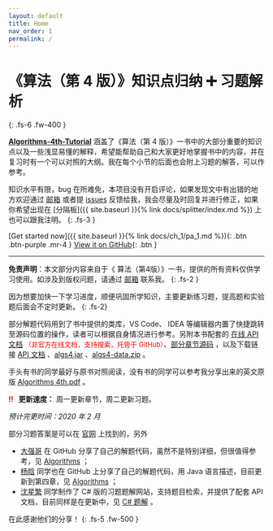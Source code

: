 ```yaml
---
layout: default
title: Home
nav_order: 1
permalink: /
---
```


# 《算法（第 4 版）》知识点归纳 ➕ 习题解析
{: .fs-6 .fw-400 }

[**Algorithms-4th-Tutorial**](https://github.com/vubee/Algorithms-4th-Tutorial) 涵盖了《算法（第 4 版）》一书中的大部分重要的知识点以及一些浅显易懂的解释，希望能帮助自己和大家更好地掌握书中的内容，并在复习时有一个可以对照的大纲。我在每个小节的后面也会附上习题的解答，可以作参考。

知识水平有限，bug 在所难免，本项目没有开启评论，如果发现文中有出错的地方欢迎通过 [邮箱](mailto:vuebee@163.com) 或者提 <a href="https://github.com/Vubee/Algorithms-4th-Tutorial/issues/new" target="_blank">issues</a> 反馈给我，我会尽量及时回复并进行修正，如果你希望出现在 [分隔板]({{ site.baseurl }}{% link docs/splitter/index.md %}) 上也可以跟我注明。
{: .fs-3 }

[Get started now]({{ site.baseurl }}{% link docs/ch_1/pa_1.md %}){: .btn .btn-purple .mr-4 } [View it on GitHub](https://github.com/vubee/Algorithms-4th-Tutorial){: .btn }

---

**免责声明**：本文部分内容来自于《 算法（第4版）》一书，提供的所有资料仅供学习使用。如涉及到版权问题，请通过 [邮箱](mailto:vuebee@163.com) 联系我。
{: .fs-2 }


因为想要加快一下学习进度，顺便巩固所学知识，主要更新练习题，提高题和实验题后面会不定时更新。
{: .fs-2}

部分解题代码用到了书中提供的类库，VS Code、 IDEA 等编辑器内置了快捷跳转至源码位置的操作，读者可以根据自身情况进行参考。另附本书配套的 <a href="https://vubee.github.io/Javadoc_algs4/index.html" target="_blank">在线 API 文档</a> <font color="red" size="2px">（非官方在线文档，支持搜索，托管于 GitHub）</font>、[部分章节源码](https://algs4.cs.princeton.edu/code/) ，以及下载链接 [API 文档](https://foyoodo.oss-cn-beijing.aliyuncs.com/api/API_algs4.zip) 、[algs4.jar](https://algs4.cs.princeton.edu/code/algs4.jar) 、[algs4-data.zip](https://algs4.cs.princeton.edu/code/algs4-data.zip) 。

手头有书的同学最好与原书对照阅读，没有书的同学可以参考我分享出来的英文原版 <a href="https://545c.com/file/21865438-400334796" target="_blank">Algorithms 4th.pdf</a> 。

<b><font color="red">‼️</font> &ensp;更新速度：</b> 周一更新章节，周二更新习题。

*预计完更时间：2020 年 2 月*

部分习题答案是可以在 <a href="https://algs4.cs.princeton.edu/home/" target="_blank">官网</a> 上找到的，另外
- <a href="https://github.com/jimmysuncpt" target="_blank">大强哥</a> 在 GitHub 分享了自己的解题代码，虽然不是特别详细，但很值得参考，见 <a href="https://github.com/jimmysuncpt/Algorithms" target="_blank">Algorithms</a> ；
- <a href="https://github.com/YangXiaoHei" target="_blank">杨晗</a> 同学也在 GitHub 上分享了自己的解题代码，用 Java 语言描述，目前更新到第四章，见 <a href="https://github.com/YangXiaoHei/Algorithms" target="_blank">Algorithms</a> ；
- <a href="https://github.com/ikesnowy" target="_blank">沈星繁</a> 同学制作了 C# 版的习题题解网站，支持题目检索，并提供了配套 API 文档，目前同样是在更新中，见 <a href="https://alg4.ikesnowy.com" target="_blank">C# 题解</a> 。

在此感谢他们的分享！
{: .fs-5 .fw-500 }
